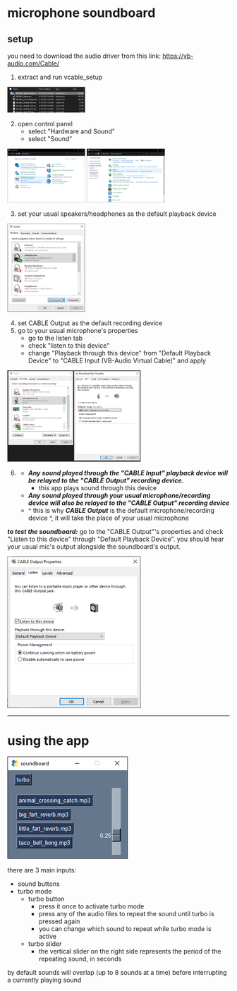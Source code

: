 # microphone soundboard

## setup
you need to download the audio driver from this link:
https://vb-audio.com/Cable/

1. extract and run vcable_setup

<img src="pictures/vcable_files.png" title="vcable files" width="35%" height="35%" />
<!-- ![](pictures/vcable_files.png) -->


2. open control panel
    - select "Hardware and Sound"
    - select "Sound"

<img src="pictures/control_panel.png" title="playback devices" width="35%" height="35%" />
<img src="pictures/control_panel_sound.png" title="playback devices" width="35%" height="35%" />


3. set your usual speakers/headphones as the default playback device

<img src="pictures/playback_default.png" title="playback devices" width="35%" height="35%" />
<!-- ![](pictures/playback_default.png) -->

4. set CABLE Output as the default recording device
5. go to your usual microphone's properties
	- go to the listen tab
	- check "listen to this device"
	- change "Playback through this device" from "Default Playback Device" to "CABLE Input (VB-Audio Virtual Cable)" and apply

<img src="pictures/recording_default.png" title="recording devices and listen to this device" width="60%" height="60%" />
<!-- ![](pictures/recording_default.png) -->

6.
    - ***Any sound played through the "CABLE Input" playback device will be relayed to the "CABLE Output" recording device.***
        - this app plays sound through this device
    - ***Any sound played through your usual microphone/recording device will also be relayed to the "CABLE Output" recording device***
    - ^ this is why ***CABLE Output*** is the default microphone/recording device ^, it will take the place of your usual microphone

***to test the soundboard:***
    go to the "CABLE Output"'s properties and check "Listen to this device" through "Default Playback Device". you should hear your usual mic's output alongside the soundboard's output.

 <img src="pictures/listen_test.png" title="CABLE Output > Listen to this device" width="60%" height="60%" />

---

# using the app
<!-- <img src="pictures/app.png" title="recording devices and listen to this device" width="35%" height="35%" /> -->
![](pictures/app.png)

there are 3 main inputs:
- sound buttons
- turbo mode
    - turbo button
        - press it once to activate turbo mode
        - press any of the audio files to repeat the sound until turbo is pressed again
        - you can change which sound to repeat while turbo mode is active
    - turbo slider
        - the vertical slider on the right side represents the period of the repeating sound, in seconds

by default sounds will overlap (up to 8 sounds at a time) before interrupting a currently playing sound